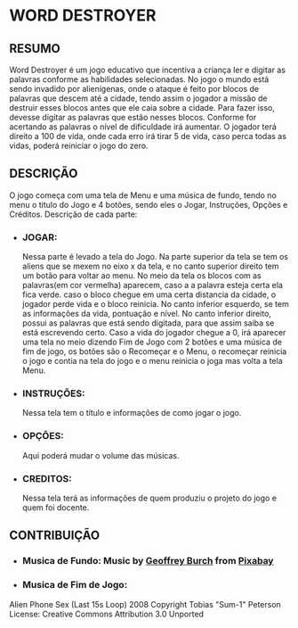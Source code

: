 # WORD DESTROYER

## RESUMO
Word Destroyer é um jogo educativo que incentiva a criança ler e digitar as palavras conforme as habilidades selecionadas. No jogo o mundo está sendo invadido por alienígenas, onde o ataque é feito por blocos de palavras que descem até a cidade, tendo assim o jogador a missão de destruir esses blocos antes que ele caia sobre a cidade. Para fazer isso, devesse digitar as palavras que estão nesses blocos. Conforme for acertando as palavras o nível de dificuldade irá aumentar. O jogador terá direito a 100 de vida, onde cada erro irá tirar 5 de vida, caso perca todas as vidas, poderá reiniciar o jogo do zero.
## DESCRIÇÃO
O jogo começa com uma tela de Menu e uma música de fundo, tendo no menu o titulo do Jogo e 4 botões, sendo eles o Jogar, Instruções, Opções e Créditos. Descrição de cada parte: 

- ### JOGAR:
  Nessa parte é levado a tela do Jogo. Na parte superior da tela se tem os aliens que se mexem no eixo x da tela, e no canto superior direito tem um botão para voltar ao menu. No meio da tela os blocos com as palavras(em cor vermelha) aparecem, caso a a palavra esteja certa ela fica verde. caso o bloco chegue em uma certa distancia da cidade, o jogador perde vida e o bloco reinicia. No canto inferior esquerdo, se tem as informações da vida, pontuação e nível. No canto inferior direito, possui as palavras que está sendo digitada, para que assim saiba se está escrevendo certo. Caso a vida do jogador chegue a 0, irá aparecer uma tela no meio dizendo Fim de Jogo com 2 botões e uma música de fim de jogo, os botões são o Recomeçar e o Menu, o recomeçar reinicia o jogo e contia na tela do jogo e o menu reinicia o joga mas volta a tela Menu. 

- ### INSTRUÇÕES:
  Nessa tela tem o título e informações de como jogar o jogo. 

- ### OPÇÕES:
  Aqui poderá mudar o volume das músicas. 

- ### CREDITOS:
  Nessa tela terá as informações de quem produziu o projeto do jogo e quem foi docente.

## CONTRIBUIÇÃO

- ### Musica de Fundo:  Music by <a href="https://pixabay.com/pt/users/geoffreyburch-5739114/?utm_source=link-attribution&utm_medium=referral&utm_campaign=music&utm_content=22045">Geoffrey Burch</a> from <a href="https://pixabay.com/music//?utm_source=link-attribution&utm_medium=referral&utm_campaign=music&utm_content=22045">Pixabay</a>

- ### Musica de Fim de Jogo:
Alien Phone Sex (Last 15s Loop) 2008 Copyright Tobias "Sum-1" Peterson License: Creative Commons Attribution 3.0 Unported
